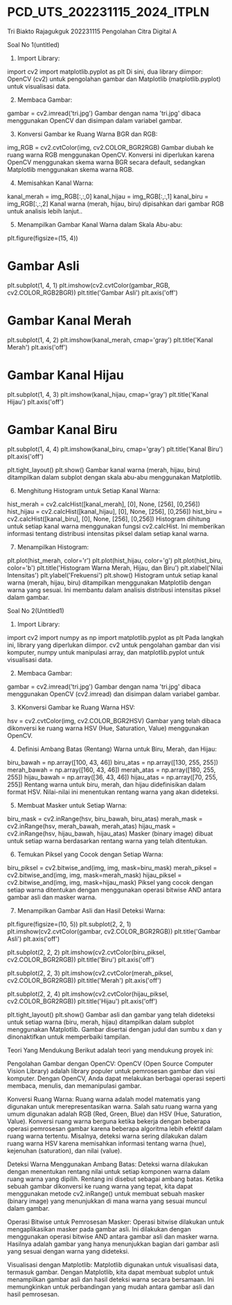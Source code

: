 # PCD_UTS_202231115_2024_ITPLN
Tri Biakto Rajagukguk
202231115
Pengolahan Citra Digital A

Soal No 1(untitled)
1. Import Library:

import cv2
import matplotlib.pyplot as plt
Di sini, dua library diimpor: OpenCV (cv2) untuk pengolahan gambar dan Matplotlib (matplotlib.pyplot) untuk visualisasi data.

2. Membaca Gambar:

gambar = cv2.imread('tri.jpg')
Gambar dengan nama 'tri.jpg' dibaca menggunakan OpenCV dan disimpan dalam variabel gambar.

3. Konversi Gambar ke Ruang Warna BGR dan RGB:

img_RGB = cv2.cvtColor(img, cv2.COLOR_BGR2RGB)
Gambar diubah ke ruang warna RGB menggunakan OpenCV. Konversi ini diperlukan karena OpenCV menggunakan skema warna BGR secara default, sedangkan Matplotlib menggunakan skema warna RGB.

4. Memisahkan Kanal Warna:

kanal_merah = img_RGB[:,:,0]
kanal_hijau = img_RGB[:,:,1]
kanal_biru = img_RGB[:,:,2]
Kanal warna (merah, hijau, biru) dipisahkan dari gambar RGB untuk analisis lebih lanjut..

5. Menampilkan Gambar Kanal Warna dalam Skala Abu-abu:

plt.figure(figsize=(15, 4))

# Gambar Asli
plt.subplot(1, 4, 1)
plt.imshow(cv2.cvtColor(gambar_RGB, cv2.COLOR_RGB2BGR))
plt.title('Gambar Asli')
plt.axis('off')

# Gambar Kanal Merah
plt.subplot(1, 4, 2)
plt.imshow(kanal_merah, cmap='gray')
plt.title('Kanal Merah')
plt.axis('off')

# Gambar Kanal Hijau
plt.subplot(1, 4, 3)
plt.imshow(kanal_hijau, cmap='gray')
plt.title('Kanal Hijau')
plt.axis('off')

# Gambar Kanal Biru
plt.subplot(1, 4, 4)
plt.imshow(kanal_biru, cmap='gray')
plt.title('Kanal Biru')
plt.axis('off')

plt.tight_layout()
plt.show()
Gambar kanal warna (merah, hijau, biru) ditampilkan dalam subplot dengan skala abu-abu menggunakan Matplotlib.

6. Menghitung Histogram untuk Setiap Kanal Warna:

hist_merah = cv2.calcHist([kanal_merah], [0], None, [256], [0,256])
hist_hijau = cv2.calcHist([kanal_hijau], [0], None, [256], [0,256])
hist_biru = cv2.calcHist([kanal_biru], [0], None, [256], [0,256])
Histogram dihitung untuk setiap kanal warna menggunakan fungsi cv2.calcHist. Ini memberikan informasi tentang distribusi intensitas piksel dalam setiap kanal warna.

7. Menampilkan Histogram:

plt.plot(hist_merah, color='r')
plt.plot(hist_hijau, color='g')
plt.plot(hist_biru, color='b')
plt.title('Histogram Warna Merah, Hijau, dan Biru')
plt.xlabel('Nilai Intensitas')
plt.ylabel('Frekuensi')
plt.show()
Histogram untuk setiap kanal warna (merah, hijau, biru) ditampilkan menggunakan Matplotlib dengan warna yang sesuai. Ini membantu dalam analisis distribusi intensitas piksel dalam gambar.

Soal No 2(Untitled1)
1. Import Library:

import cv2
import numpy as np
import matplotlib.pyplot as plt
Pada langkah ini, library yang diperlukan diimpor. cv2 untuk pengolahan gambar dan visi komputer, numpy untuk manipulasi array, dan matplotlib.pyplot untuk visualisasi data.

2. Membaca Gambar:

gambar = cv2.imread('tri.jpg')
Gambar dengan nama 'tri.jpg' dibaca menggunakan OpenCV (cv2.imread) dan disimpan dalam variabel gambar.

3. KKonversi Gambar ke Ruang Warna HSV:

hsv = cv2.cvtColor(img, cv2.COLOR_BGR2HSV)
Gambar yang telah dibaca dikonversi ke ruang warna HSV (Hue, Saturation, Value) menggunakan OpenCV.

4. Definisi Ambang Batas (Rentang) Warna untuk Biru, Merah, dan Hijau:

biru_bawah = np.array([100, 43, 46])
biru_atas = np.array([130, 255, 255])
merah_bawah = np.array([160, 43, 46])
merah_atas = np.array([180, 255, 255])
hijau_bawah = np.array([36, 43, 46])
hijau_atas = np.array([70, 255, 255])
Rentang warna untuk biru, merah, dan hijau didefinisikan dalam format HSV. Nilai-nilai ini menentukan rentang warna yang akan dideteksi.

5. Membuat Masker untuk Setiap Warna:

biru_mask = cv2.inRange(hsv, biru_bawah, biru_atas)
merah_mask = cv2.inRange(hsv, merah_bawah, merah_atas)
hijau_mask = cv2.inRange(hsv, hijau_bawah, hijau_atas)
Masker (binary image) dibuat untuk setiap warna berdasarkan rentang warna yang telah ditentukan.

6. Temukan Piksel yang Cocok dengan Setiap Warna:

biru_piksel = cv2.bitwise_and(img, img, mask=biru_mask)
merah_piksel = cv2.bitwise_and(img, img, mask=merah_mask)
hijau_piksel = cv2.bitwise_and(img, img, mask=hijau_mask)
Piksel yang cocok dengan setiap warna ditentukan dengan menggunakan operasi bitwise AND antara gambar asli dan masker warna.

7. Menampilkan Gambar Asli dan Hasil Deteksi Warna:

plt.figure(figsize=(10, 5))
plt.subplot(2, 2, 1)
plt.imshow(cv2.cvtColor(gambar, cv2.COLOR_BGR2RGB))
plt.title('Gambar Asli')
plt.axis('off')

plt.subplot(2, 2, 2)
plt.imshow(cv2.cvtColor(biru_piksel, cv2.COLOR_BGR2RGB))
plt.title('Biru')
plt.axis('off')

plt.subplot(2, 2, 3)
plt.imshow(cv2.cvtColor(merah_piksel, cv2.COLOR_BGR2RGB))
plt.title('Merah')
plt.axis('off')

plt.subplot(2, 2, 4)
plt.imshow(cv2.cvtColor(hijau_piksel, cv2.COLOR_BGR2RGB))
plt.title('Hijau')
plt.axis('off')

plt.tight_layout()
plt.show()
Gambar asli dan gambar yang telah dideteksi untuk setiap warna (biru, merah, hijau) ditampilkan dalam subplot menggunakan Matplotlib. Gambar disertai dengan judul dan sumbu x dan y dinonaktifkan untuk memperbaiki tampilan.

Teori Yang Mendukung
Berikut adalah teori yang mendukung proyek ini:

Pengolahan Gambar dengan OpenCV: OpenCV (Open Source Computer Vision Library) adalah library populer untuk pemrosesan gambar dan visi komputer. Dengan OpenCV, Anda dapat melakukan berbagai operasi seperti membaca, menulis, dan memanipulasi gambar.

Konversi Ruang Warna: Ruang warna adalah model matematis yang digunakan untuk merepresentasikan warna. Salah satu ruang warna yang umum digunakan adalah RGB (Red, Green, Blue) dan HSV (Hue, Saturation, Value). Konversi ruang warna berguna ketika bekerja dengan beberapa operasi pemrosesan gambar karena beberapa algoritma lebih efektif dalam ruang warna tertentu. Misalnya, deteksi warna sering dilakukan dalam ruang warna HSV karena memisahkan informasi tentang warna (hue), kejenuhan (saturation), dan nilai (value).

Deteksi Warna Menggunakan Ambang Batas: Deteksi warna dilakukan dengan menentukan rentang nilai untuk setiap komponen warna dalam ruang warna yang dipilih. Rentang ini disebut sebagai ambang batas. Ketika sebuah gambar dikonversi ke ruang warna yang tepat, kita dapat menggunakan metode cv2.inRange() untuk membuat sebuah masker (binary image) yang menunjukkan di mana warna yang sesuai muncul dalam gambar.

Operasi Bitwise untuk Pemrosesan Masker: Operasi bitwise dilakukan untuk mengaplikasikan masker pada gambar asli. Ini dilakukan dengan menggunakan operasi bitwise AND antara gambar asli dan masker warna. Hasilnya adalah gambar yang hanya menunjukkan bagian dari gambar asli yang sesuai dengan warna yang dideteksi.

Visualisasi dengan Matplotlib: Matplotlib digunakan untuk visualisasi data, termasuk gambar. Dengan Matplotlib, kita dapat membuat subplot untuk menampilkan gambar asli dan hasil deteksi warna secara bersamaan. Ini memungkinkan untuk perbandingan yang mudah antara gambar asli dan hasil pemrosesan.
